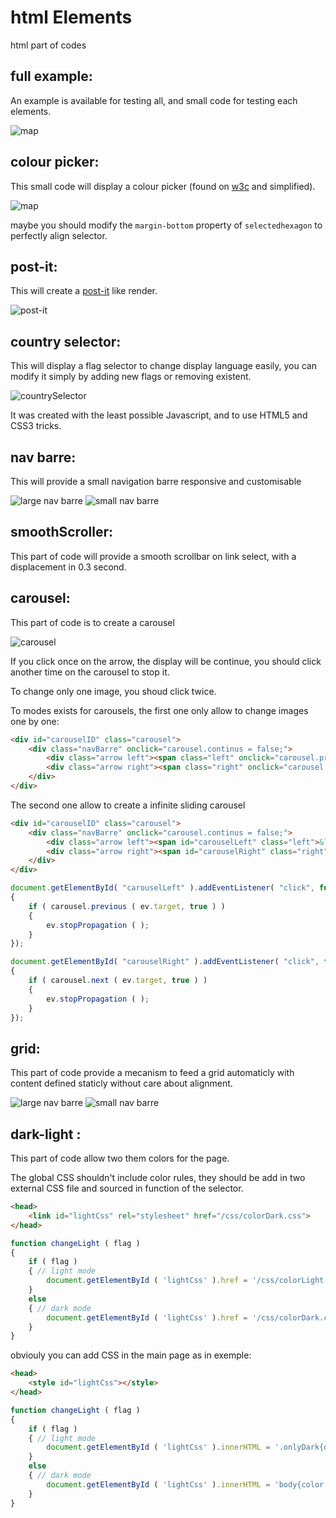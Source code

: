 # html Elements
html part of codes

## full example:
An example is available for testing all, and small code for testing each elements.

![map](fullExample/imgs/fullExample.png)

## colour picker:
This small code will display a colour picker (found on [w3c](https://www.w3schools.com/colors/colors_picker.asp) and simplified).

![map](colorPicker/imgs/img_colormap.gif)

maybe you should modify the ```margin-bottom``` property of `selectedhexagon` to perfectly align selector.

## post-it:
This will create a [post-it](http://creative-punch.net/2014/02/create-css3-post-it-note/) like render.

![post-it](post-it/imgs/post-it.png)

## country selector:
This will display a flag selector to change display language easily, you can modify it simply by adding new flags or removing existent.

![countrySelector](countrySelector/imgs/countrySelector.html.png)

It was created with the least possible Javascript, and to use HTML5 and CSS3 tricks.

## nav barre:
This will provide a small navigation barre responsive and customisable

![large nav barre](navBarre/imgs/large.html.png)
![small nav barre](navBarre/imgs/small.html.png)

## smoothScroller:
This part of code will provide a smooth scrollbar on link select, with a displacement in 0.3 second.

## carousel:
This part of code is to create a carousel

![carousel](carousel/imgs/carousel.png)

If you click once on the arrow, the display will be continue, you should click another time on the carousel to stop it.

To change only one image, you shoud click twice.

To modes exists for carousels, the first one only allow to change images one by one:

```HTML
<div id="carouselID" class="carousel">
	<div class="navBarre" onclick="carousel.continus = false;">
		<div class="arrow left"><span class="left" onclick="carousel.previous(this)">&lt;</span></div>
		<div class="arrow right"><span class="right" onclick="carousel.next(this)">&gt;</span></div>
	</div>
</div>
```

The second one allow to create a infinite sliding carousel

```HTML
<div id="carouselID" class="carousel">
	<div class="navBarre" onclick="carousel.continus = false;">
		<div class="arrow left"><span id="carouselLeft" class="left">&lt;</span></div>
		<div class="arrow right"><span id="carouselRight" class="right">&gt;</span></div>
	</div>
</div>
```

```Javascript
document.getElementById( "carouselLeft" ).addEventListener( "click", function( ev )
{
	if ( carousel.previous ( ev.target, true ) )
	{
		ev.stopPropagation ( );
	}
});

document.getElementById( "carouselRight" ).addEventListener( "click", function( ev )
{
	if ( carousel.next ( ev.target, true ) )
	{
		ev.stopPropagation ( );
	}
});
```

## grid:
This part of code provide a mecanism to feed a grid automaticly with content defined staticly without care about alignment.

![large nav barre](grid/imgs/3columns.png)
![small nav barre](grid/imgs/2columns.png)

## dark-light :
This part of code allow two them colors for the page.

The global CSS shouldn't include color rules, they should be add in two external CSS file and sourced in function of the selector.

```HTML
<head>
	<link id="lightCss" rel="stylesheet" href="/css/colorDark.css">
</head>
```

```Javascript
function changeLight ( flag )
{
	if ( flag )
	{ // light mode
		document.getElementById ( 'lightCss' ).href = '/css/colorLight.css';
	}
	else
	{ // dark mode
		document.getElementById ( 'lightCss' ).href = '/css/colorDark.css';
	}
}
```

obviouly you can add CSS in the main page as in exemple:

```HTML
<head>
	<style id="lightCss"></style>
</head>
```

```Javascript
function changeLight ( flag )
{
	if ( flag )
	{ // light mode
		document.getElementById ( 'lightCss' ).innerHTML = '.onlyDark{display:none;}';
	}
	else
	{ // dark mode
		document.getElementById ( 'lightCss' ).innerHTML = 'body{color: #fdf6e3;background-color: #333;}.onlyLight{display:none;}';
	}
}
```